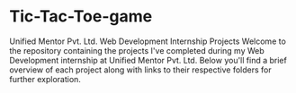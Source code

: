 # Tic-Tac-Toe-game
Unified Mentor Pvt. Ltd. Web Development Internship Projects
Welcome to the repository containing the projects I've completed during my Web Development internship at Unified Mentor Pvt. Ltd. Below you'll find a brief overview of each project along with links to their respective folders for further exploration.


